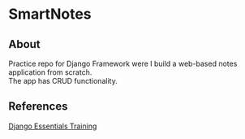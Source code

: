 # SmartNotes
## About
Practice repo for Django Framework were I build a web-based notes application from scratch. <br>
The app has CRUD functionality.
## References
[Django Essentials Training](https://www.linkedin.com/learning/django-essential-training/)
